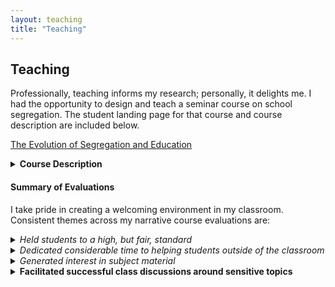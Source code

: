 ```yaml
---
layout: teaching
title: "Teaching"
---
```


## Teaching

Professionally, teaching informs my research; personally, it delights me. I had the opportunity to design and teach a seminar course on school segregation. The student landing page for that course and course description are included below.

[The Evolution of Segregation and Education](https://daniellecgw.github.io/teaching/segregation-ed)

<details>
<summary><strong>Course Description</strong></summary>
In 1954, the Supreme Court ordered schools to integrate “with all deliberate speed.”  70 years later, in 2021, an alarming third of K-12 students were attending effectively segregated schools (defined as schools where 75\% or more of students are racially or ethnically homogenous) (GAO, 2022).  How did the U.S. get here? What went wrong? Did anything go right? 

Understanding school segregation today requires not only an understanding of the Civil Rights movement, but also an appreciation of the history of public education in the United States. The class will proceed chronologically, beginning with de jure segregation and ending with a review of across and within-school segregation today. Throughout, we will repeatedly visit themes inextricable from school segregation: legal institutions, residential segregation, and school finance.  The goals of this class are two fold: to help students gain an understanding of the framework within which school segregation persists today and to give students the confidence to write compelling economic research papers on the origins and consequences of such segregation. Students will receive feedback on the research process at each step of the way. We will also build the researcher's toolkit by reviewing some common empirical strategies used in this literature.
</details>

#### Summary of Evaluations
I take pride in creating a welcoming environment in my classroom. Consistent themes across my narrative course evaluations are:

<details>
<summary><i>Held students to a high, but fair, standard</i></summary>

- “She held us to high standards and graded fairly, but offered generous support and flexibility in her office hours to help each student with their empirical research skills. Personally, I had a tough semester with academic and personal challenges which would sometimes affect my performance or attendance in our seminar–– Danielle was so accommodating and supportive while still expecting (and encouraging) a high work ethic from me.”
- “This is a rigorous course but I think it is well–resourced.”
- “I think the breadth of material covered in the course was impressive. Not only did I feel like I learned a ton about the history of school segregation, but I also found class to be very engaging. I think one of the strengths of this course was the selection of readings we were assigned.”
</details>

<details>
<summary><i>Dedicated considerable time to helping students outside of the classroom</i></summary>

- “This has been one of the most rewarding classes I've taken so far. Danielle is a phenomenal TF and dedicates a lot of her time to helping each of us in OH! I definitely have learned how to be a more critical thinker!”
- “Teacher was very helpful and support and made time to help.”
</details>

<details>
<summary><i>Generated interest in subject material</i></summary>

- “I think this is one of the most interesting classes I have taken. Very glad to have chosen this section!”
- “I think this class was truly amazing. I learned a ton about the history of school integration, but also learned how various concepts have been proven empirically. I think this class gave me a new appreciation for research, but also the tools you can use in economics to understand history.”
</details>

<details>
<summary><strong>Facilitated successful class discussions around sensitive topics</strong></summary>

- “I wrote and presented my paper about a controversial topic, got great discussion and feedback from the class!”
- “Open–mindedness is finite in the economics department, but the seminar format goes a long way towards combating that.”
- “Great discussions.”
</details>


